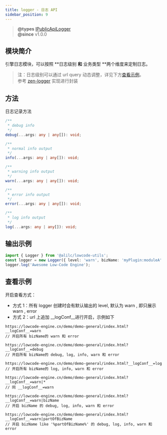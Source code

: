 ```yaml
---
title: logger - 日志 API
sidebar_position: 9
---
```


> **@types** [IPublicApiLogger](https://github.com/alibaba/lowcode-engine/blob/main/packages/types/src/shell/api/logger.ts)<br/>
> **@since** v1.0.0


## 模块简介
引擎日志模块，可以按照 **日志级别 **和** 业务类型 **两个维度来定制日志。
> 注：日志级别可以通过 url query 动态调整，详见下方[查看示例](#查看示例)。<br/>
> 参考 [zen-logger](https://web.npm.alibaba-inc.com/package/zen-logger) 实现进行封装

## 方法

日志记录方法

```typescript
/**
 * debug info
 */
debug(...args: any | any[]): void;

/**
 * normal info output
 */
info(...args: any | any[]): void;

/**
 * warning info output
 */
warn(...args: any | any[]): void;

/**
 * error info output
 */
error(...args: any | any[]): void;

/**
 * log info output
 */
log(...args: any | any[]): void;
```

## 输出示例

```typescript
import { Logger } from '@alilc/lowcode-utils';
const logger = new Logger({ level: 'warn', bizName: 'myPlugin:moduleA' });
logger.log('Awesome Low-Code Engine');
```

## 查看示例

开启查看方式：

- 方式 1：所有 logger 创建时会有默认输出的 level, 默认为 warn , 即只展示 warn , error
- 方式 2：url 上追加 __logConf__进行开启，示例如下

```
https://lowcode-engine.cn/demo/demo-general/index.html?__logConf__=warn
// 开启所有 bizName的 warn 和 error

https://lowcode-engine.cn/demo/demo-general/index.html?__logConf__=debug
// 开启所有 bizName的 debug, log, info, warn 和 error

https://lowcode-engine.cn/demo/demo-general/index.html?__logConf__=log
// 开启所有 bizName的 log, info, warn 和 error

https://lowcode-engine.cn/demo/demo-general/index.html?__logConf__=warn|*
// 同 __logConf__=warn

https://lowcode-engine.cn/demo/demo-general/index.html?__logConf__=warn|bizName
// 开启 bizName 的 debug, log, info, warn 和 error

https://lowcode-engine.cn/demo/demo-general/index.html?__logConf__=warn|partOfBizName
// 开启 bizName like '%partOfBizName%' 的 debug, log, info, warn 和 error

```
